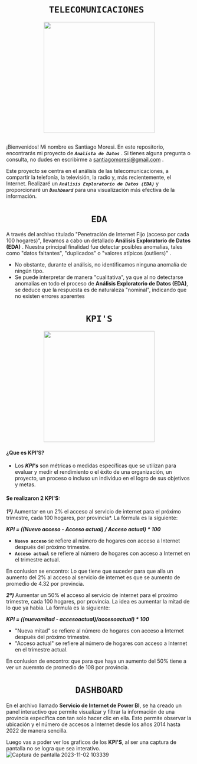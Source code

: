 # <h1 align="center">**`TELECOMUNICACIONES `**</h1>

<p align='center'>
<img src="https://www.poli.edu.co/sites/default/files/que-es-gerencia-de-proyectos-de-telecomunicaciones.jpg"  height=300>
<p>

## 


¡Bienvenidos! Mi nombre es Santiago Moresi. En este repositorio, encontrarás mi proyecto de  ***`Analista de Datos`*** . Si tienes alguna pregunta o consulta, no dudes en escribirme a santiagomoresi@gmail.com .

Este proyecto se centra en el análisis de las telecomunicaciones, a compartir la telefonía, la televisión, la radio y, más recientemente, el Internet. Realizaré un  ***`Análisis Exploratorio de Datos (EDA)`*** y proporcionaré un ***`Dashboard`*** para una visualización más efectiva de la información.

## <h1 align="center">**` EDA `**</h1>
A través del archivo titulado "Penetración de Internet Fijo (acceso por cada 100 hogares)", llevamos a cabo un detallado **Análisis Exploratorio de Datos (EDA)** . Nuestra principal finalidad fue detectar posibles anomalías, tales como "datos faltantes", "duplicados" o "valores atípicos (outliers)" . 
- No obstante, durante el análisis, no identificamos ninguna anomalía de ningún tipo.
- Se puede interpretar de manera "cualitativa", ya que al no detectarse anomalías en todo el proceso de **Análisis Exploratorio de Datos (EDA)**, se deduce que la respuesta es de naturaleza "nominal", indicando que no existen errores aparentes


## <h1 align="center">**` KPI'S `**</h1>
<p align='center'>
<img src="https://www.growthforce.com/hs-fs/hubfs/Best%20Labor%20KPIs%20for%20Service%20Businesses.jpeg?width=680&height=411&name=Best%20Labor%20KPIs%20for%20Service%20Businesses.jpeg"  height=300>
<p>

#### ¿Que es KPI'S?
 - Los ***KPI's*** son métricas o medidas específicas que se utilizan para evaluar y medir el rendimiento o el éxito de una organización, un proyecto, un proceso o incluso un individuo en el logro de sus objetivos y metas.

#### Se realizaron 2 KPI'S:

***1º)*** Aumentar en un 2% el acceso al servicio de internet para el próximo trimestre, cada 100 hogares, por provincia*.
La fórmula es la siguiente:

 ***KPI = ((Nuevo acceso - Acceso actual) / Acceso actual) * 100***

- **`Nuevo acceso`** se refiere al número de hogares con acceso a Internet después del próximo trimestre.
- **`Acceso actual`** se refiere al número de hogares con acceso a Internet en el trimestre actual.

En conlusion se encontro: Lo que tiene que suceder para que alla un aumento del 2% al acceso al servicio de internet es que se aumento de promedio de 4.32 por provincia.

***2º)*** Aumentar un 50% el acceso al servicio de internet para el proximo trimestre, cada 100 hogares, por provincia. La idea es aumentar la mitad de lo que ya habia. 
La fórmula es la siguiente:

***KPI = ((nuevamitad - accesoactual)/accesoactual) * 100***

- "Nueva mitad" se refiere al número de hogares con acceso a Internet después del próximo trimestre.
- "Acceso actual" se refiere al número de hogares con acceso a Internet en el trimestre actual.

En conlusion de encontro: que para que haya un aumento del 50% tiene a ver un auemnto de promedio de 108 por provincia.

## <h1 align="center">**` DASHBOARD `**</h1>

En el archivo llamado **Servicio de Internet de Power BI**, se ha creado un panel interactivo que permite visualizar y filtrar la información de una provincia específica con tan solo hacer clic en ella. Esto permite observar la ubicación y el número de accesos a Internet desde los años 2014 hasta 2022 de manera sencilla.


Luego vas a poder ver los graficos de los **KPI'S**, al ser una captura de pantalla no se logra que sea interativo. 
![Captura de pantalla 2023-11-02 103339](https://github.com/MoresiSantiago/Analisis.datos/assets/144374156/0a1cf817-2bda-4f9d-b75d-08cb8a85e2f9)
##
